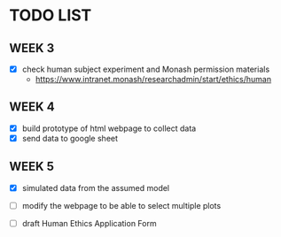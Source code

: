 # TODO LIST

## WEEK 3

- [x] check human subject experiment and Monash permission materials
	- https://www.intranet.monash/researchadmin/start/ethics/human

## WEEK 4

- [x] build prototype of html webpage to collect data
- [x] send data to google sheet

## WEEK 5

- [x] simulated data from the assumed model
- [ ] modify the webpage to be able to select multiple plots
- [ ] draft Human Ethics Application Form

